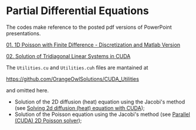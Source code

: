 # Partial Differential Equations

The codes make reference to the posted pdf versions of PowerPoint presentations.

[01. 1D Poisson with Finite Difference - Discretization and Matlab Version](https://github.com/OrangeOwlSolutions/PDEs/blob/master/01.%201D%20Poisson%20with%20Finite%20Difference%20-%20Discretization%20and%20Matlab%20Version.pdf)

[02. Solution of Tridiagonal Linear Systems in CUDA](https://github.com/OrangeOwlSolutions/PDEs/blob/master/02.%20Solution%20of%20Tridiagonal%20Linear%20Systems%20in%20CUDA.pdf)

The ```Utilities.cu``` and ```Utilities.cuh``` files are mantained at

https://github.com/OrangeOwlSolutions/CUDA_Utilities

and omitted here.

- Solution of the 2D diffusion (heat) equation using the Jacobi's method (see [Solving 2d diffusion (heat) equation with CUDA](http://stackoverflow.com/questions/11994679/solving-2d-diffusion-equation-with-cuda/29003245#29003245)); 
- Solution of the Poisson equation using the Jacobi's method (see [Parallel (CUDA) 2D Poisson solver](http://stackoverflow.com/questions/13347265/parallel-cuda-2d-poisson-solver/29106349#29106349));


